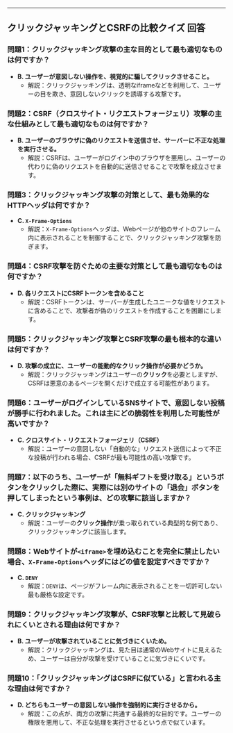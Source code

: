 
---

## クリックジャッキングとCSRFの比較クイズ 回答

### 問題1：クリックジャッキング攻撃の主な目的として最も適切なものは何ですか？
* **B. ユーザーが意図しない操作を、視覚的に騙してクリックさせること。**
    * 解説：クリックジャッキングは、透明なiframeなどを利用して、ユーザーの目を欺き、意図しないクリックを誘導する攻撃です。

### 問題2：CSRF（クロスサイト・リクエストフォージェリ）攻撃の主な仕組みとして最も適切なものは何ですか？
* **B. ユーザーのブラウザに偽のリクエストを送信させ、サーバーに不正な処理を実行させる。**
    * 解説：CSRFは、ユーザーがログイン中のブラウザを悪用し、ユーザーの代わりに偽のリクエストを自動的に送信させることで攻撃を成立させます。

### 問題3：クリックジャッキング攻撃の対策として、最も効果的なHTTPヘッダは何ですか？
* **C. `X-Frame-Options`**
    * 解説：`X-Frame-Options`ヘッダは、Webページが他のサイトのフレーム内に表示されることを制御することで、クリックジャッキング攻撃を防ぎます。

### 問題4：CSRF攻撃を防ぐための主要な対策として最も適切なものは何ですか？
* **D. 各リクエストにCSRFトークンを含めること**
    * 解説：CSRFトークンは、サーバーが生成したユニークな値をリクエストに含めることで、攻撃者が偽のリクエストを作成することを困難にします。

### 問題5：クリックジャッキング攻撃とCSRF攻撃の最も根本的な違いは何ですか？
* **D. 攻撃の成立に、ユーザーの能動的なクリック操作が必要かどうか。**
    * 解説：クリックジャッキングはユーザーの**クリック**を必要としますが、CSRFは悪意のあるページを開くだけで成立する可能性があります。

### 問題6：ユーザーがログインしているSNSサイトで、意図しない投稿が勝手に行われました。これは主にどの脆弱性を利用した可能性が高いですか？
* **C. クロスサイト・リクエストフォージェリ（CSRF）**
    * 解説：ユーザーの意図しない「自動的な」リクエスト送信によって不正な投稿が行われる場合、CSRFが最も可能性の高い攻撃です。

### 問題7：以下のうち、ユーザーが「無料ギフトを受け取る」というボタンをクリックした際に、実際には別のサイトの「退会」ボタンを押してしまったという事例は、どの攻撃に該当しますか？
* **C. クリックジャッキング**
    * 解説：ユーザーの**クリック操作**が乗っ取られている典型的な例であり、クリックジャッキングに該当します。

### 問題8：Webサイトが`<iframe>`を埋め込むことを完全に禁止したい場合、`X-Frame-Options`ヘッダにはどの値を設定すべきですか？
* **C. `DENY`**
    * 解説：`DENY`は、ページがフレーム内に表示されることを一切許可しない最も厳格な設定です。

### 問題9：クリックジャッキング攻撃が、CSRF攻撃と比較して見破られにくいとされる理由は何ですか？
* **B. ユーザーが攻撃されていることに気づきにくいため。**
    * 解説：クリックジャッキングは、見た目は通常のWebサイトに見えるため、ユーザーは自分が攻撃を受けていることに気づきにくいです。

### 問題10：「クリックジャッキングはCSRFに似ている」と言われる主な理由は何ですか？
* **D. どちらもユーザーの意図しない操作を強制的に実行させるから。**
    * 解説：この点が、両方の攻撃に共通する最終的な目的です。ユーザーの権限を悪用して、不正な処理を実行させるという点で似ています。